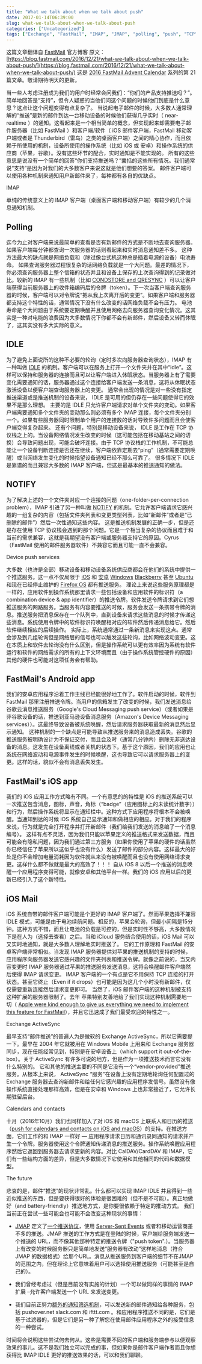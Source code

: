 ```yaml
---
title: "What we talk about when we talk about push"
date: 2017-01-14T06:39:00
slug: what-we-talk-about-when-we-talk-about-push
categories: ["Uncategorized"]
tags: ["Exchange", "FastMail", "IMAP", "JMAP", "polling", "push", "TCP", "token"]
---
```


这篇文章翻译自 [FastMail](https://www.fastmail.com/?STKI=16759801) 官方博客
原文：[https://blog.fastmail.com/2016/12/21/what-we-talk-about-when-we-talk-about-push/](https://blog.fastmail.com/2016/12/21/what-we-talk-about-when-we-talk-about-push/)
这是 [2016 FastMail Advent Calendar](https://blog.fastmail.com/2016/12/01/fastmail-advent-2016/) 系列的第 21 篇文章。敬请期待明天的更新。

当一些人考虑注册成为我们的用户时经常会问我们：“你们的产品支持推送吗？”。简单地回答是“支持”，但令人疑惑的当他们问这个问题的时候他们到底是什么意思？这点让这个问题变得有点复杂了。
当说起电子邮件的时候，大多数人通常理解的“推送”是新的邮件到达一台移动设备的时候他们获得几乎实时（ near-realtime ）的通知。这看起来是一个相当简单的概念，但实现起来却需要电子邮件服务器（比如 FastMail ）和客户端/软件（ iOS 邮件客户端，FastMail 移动客户端或者是 Thunderbird（雷鸟）之类的桌面客户端）之间的精心协作，而且依赖于所使用的机制，设备所使用的操作系统（比如 iOS 或 安卓）和操作系统的供应商（苹果，谷歌）。没有这些环节的配合，实时通知是不能实现的。
所有的这些意思是说没有一个简单的回答“你们支持推送吗？”囊括的这些所有情况。我们通常说“支持”是因为对我们的大多数客户来说这就是他们想要的答案。
邮件客户端可以使用各种机制来通知用户新邮件来了，每种都有各自的优缺点。

IMAP

单纯的传统意义上的 IMAP 客户端（桌面客户端和移动客户端）有较少的几个消息通知机制。

## Polling

迄今为止对客户端来说最简单的查看是否有新邮件的方式是不断地去查询服务器。如果客户端每分钟都查询一次服务器的话则看起来和实时消息通知差不多。
这种方法最大的缺点就是网络负载和（除过像台式机这种总是插着电源的设备）电池寿命。
如果查询服务器过程很复杂的话网络负载就是一个大问题。最差的情况下，你必须查询服务器上整个信箱的状态并且和设备上保存的上次查询得到的记录做对比。较新的 IMAP 有一些机制（比如 [CONDSTORE and QRESYNC](https://tools.ietf.org/html/rfc7162) ）可以让客户端获得当前服务器上的收件箱编码后的令牌（token）。下一次当客户端查询服务器的时候，客户端可以对令牌说“把从我上次离开后的变更”。如果客户端和服务器都支持这个特性的话，通常情况下没有什么改变的话网络负载不会有压力。
电池寿命是个大问题由于系统要定期唤醒并且使用网络去向服务器查询变化情况。这其实是一种对电能的浪费因为大多数情况下你都不会有新邮件，然后设备又转而休眠了，这其实没有多大实际的意义。

## IDLE

为了避免上面说所的这种不必要的轮询（定时多次向服务器查询状态），IMAP 有一种叫做 [IDLE](https://tools.ietf.org/html/rfc2177) 的机制。客户端可以在服务上打开一个文件夹并在其中“idle”。这样可以保持和服务器的连接而且可以让客户端进入休眠状态。当服务器上有了需要变化需要通知的话，服务器通过这个连接给客户端发送一条消息，这将从休眠状态激活设备以便客户端查询服务器上的变更。
通常会出现的情况是对一些没有指定推送渠道或是推送机制的设备来说， IDLE 是可用的但仍存在一些问题使得它的效果不是那么理想。
主要的是 IDLE 只允许客户端请求对单个文件夹的变动。如果客户端需要通知多个文件夹的变动那么则必须有多个 IMAP 连接，每个文件夹分别一个。如果有些服务器同时限制单个用户的连接数的话对导致许多问题而且会使客户端变得复杂起来。
还有个问题，特别是移动设备来说， IDLE 是工作在 TCP 协议栈之上的。当设备网络情况发生改变的时候（这可能包括在移动基站之间的切换）会导致问题出现，可能会破坏连接。由于 TCP 协议栈的工作机制，不可能总能让一个设备判断连接是否还在继续，客户端依靠定期去“ping”（通常需要定期唤醒）或当网络发生变化的时候指望设备通知已经不那么可靠了。
很多情况下 IDLE 是靠谱的而且兼容大多数的 IMAP 客户端，但这是最基本的推送通知的做法。

## NOTIFY

为了解决上述的一个文件夹对应一个连接的问题（one-folder-per-connection problem），IMAP 引进了另一种叫做 [NOTIFY](https://tools.ietf.org/html/rfc5465) 的机制。它允许客户端请求它感兴趣的一组复杂的内容（包括文件夹列表和变更类型列表，比如“新邮件”或者是“已删除的邮件”）然后一次性通知这些内容。
这是推送机制发展的正确一步，但是还是存在使用 TCP 协议栈会遇到的那个问题。它是一个相当复杂的协议而且难于和当前的需求兼容，这就是我期望没有客户端或服务器支持它的原因。Cyrus（FastMail 使用的邮件服务器软件）不兼容它而且可能一直不会兼容。

Device push services

大多数（也许是全部）移动设备和移动设备系统供应商都会在他们的系统中提供一个推送服务。这一点不仅局限于 [iOS](https://developer.apple.com/go/?id=push-notifications) 和 [安卓](https://firebase.google.com/docs/cloud-messaging/) [Windows](https://msdn.microsoft.com/en-us/windows/uwp/controls-and-patterns/tiles-and-notifications-windows-push-notification-services--wns--overview) [Blackberry](http://developer.blackberry.com/services/push/) 甚至 [Ubuntu](https://developer.ubuntu.com/en/phone/platform/guides/push-notifications-client-guide/) 和现在已经停止维护的 [Firefox OS](https://developer.mozilla.org/en-US/docs/Archive/Firefox_OS/API/Simple_Push_API) 都有推送服务。
理论上来说这些服务原理都是一样的，应用软件到操作系统那里请求一些包括设备和应用软件的标识符（a combination device & app identifier）的推送令牌。软件发送令牌请求到它们想推送服务的网路服务。当服务有内容要推送的时候，服务会发送一条携带令牌的消息。推送服务把消息保存在一个队列中，直到设备来请求这些消息的时候才传递这些消息。系统使用令牌中的软件标识符唤醒相对应的软件然后传递消息给它。然后软件继续相应的后续操作。
实际上，系统通常通过一条新消息来实现这点。通常会涉及到几组轮询但是网络层的信号也可以触发这些轮询，比如网络波动变更。这在本质上和软件去轮询没有什么区别，但是操作系统可以更有效率因为系统有软件运行和软件的网络需求的所有的上下文环境而且（由于操作系统管控硬件的原因）其他的硬件也可能对这项任务会有帮助。

## FastMail's Android app

我们的安卓应用程序沿着工作主线已经能很好地工作了。软件启动的时候，软件到 FastMail 那里注册推送令牌。当用户的信箱发生了改变的时候，我们发送消息给谷歌云消息推送服务（Google's Cloud Messaging push service）（或者如果是非谷歌设备的话，推送到亚马逊设备消息服务（Amazon's Device Messaging services））。这最终导致设备被系统唤醒，然后请求服务器获取最新的消息然后显示通知。
这种机制的一个缺点是可能导致从推送服务来的消息造成丢失。谷歌的推送服务被明确设计为不保证交付，而且会及时（通常几分钟内）删除无非送达设备的消息。这发生在设备离线或者关机的状态下。基于这个原因，我们的应用也让系统在网络波动和电源事件发生的时候唤醒，这也导致它可以请求服务器上的变更。这样的话，貌似不会有消息丢失发生。

## FastMail's iOS app

我们的 iOS 应用工作方式略有不同。一个有意思的的特性是 iOS 的推送系统可以一次推送包含消息，图标，声音，角标（“badge”（应用图标上的未读统计数字））和行为，然后操作系统将显示在通知栏中。这种方式下应用程序将根本不会被唤醒。当通知到达的时候 iOS 系统自己显示通知和做相应的相应。对于我们的程序来说，行为就是完全打开程序并打开新邮件（我们给我们发送的消息编了一个消息编号）。
这样有点不灵活，因为我们只能以苹果定义的推送格式来发送数据，而且可能会有隐私问题，因为我们通过第三方服务（如果你使用了苹果的硬件的话虽然你已经信任了苹果所以这似乎也没有什么）发送了邮件的部分内容。这样最大的好处是你不会增加电量消耗因为软件就从来没有被唤醒而且也没有使用网络请求变更。这样什么都不做就是最大的高效了！！！
自从 iOS 8 以后一个推送的消息唤醒一个应用程序变得可能，就像安卓和其他平台一样。我们的 iOS 应用以后的更新已经引入了这个新特性。

## iOS Mail

iOS 系统自带的邮件客户端可能是个更好的 IMAP 客户端了。然而苹果选择不兼容 IDLE 模式，可能是由于电池续航问题。相反的，苹果会轮询，但最小间隔是15分钟。这种方式不错，而且让电池的负载是可控的，但是实时性不够高，大多数情况下是在人为（选择去查看）之后。当和 iCloud 服务结合使用的话，iOS Mail 可以又实时地通知，就是大多数人理解地实时推送了。
它的工作原理和 FastMail 的安卓客户端非常相似。当发现 IMAP 服务器提供对苹果的推送机制的支持的时候，应用程序向服务器发送它感兴趣的文件夹列表和推送令牌。就像之前说的，当又内容变更时 IMAP 服务器通过苹果的推送服务发送消息，这将会唤醒邮件客户端然后使得 IMAP 请求变更。
IMAP 客户端的一个有点是它不用保持 TCP 连接的打开状态。甚至它终止（Even if it drops）也可能是因为这几个小时没有新邮件，仅仅需要重新连接然后请求变更即可。
当然了，iOS 邮件客户端的这种机制被支持这种扩展的服务器限制了。去年 苹果特别友善地给了我们实现这种机制需要地一切（ [Apple were kind enough to give us everything we need to implement this feature for FastMail](https://blog.fastmail.com/2015/07/17/push-email-now-available-in-ios-mail/)），并且它迅速成了我们最受欢迎的特性之一。

Exchange ActiveSync

最早支持“邮件推送”的普遍人为是微软的 Exchange ActiveSync，所以它需要提一下。最早在 2004 年它就被用在 Windows Mobile 上用来和 Exchange 服务器同步，现在任能经常见到，特别是在安卓设备上（which support it out-of-the-box）。关于 ActiveSync 有许多可说的地方，但是作为一项推送技术而言它没有什么特别的。
它和其他的推送主要的不同是它没有一个“vendor-provided”推送服务。从根本上来说， ActiveSync “服务”在设备上没有定期地轮询任何配置过的 Exchange 服务器去查询新邮件和给任何它感兴趣的应用程序发信号。虽然没有像操作系统直接处理那样高效，但是在安卓和 Windows 上也非常接近了，它允许长期驻留后台。

Calendars and contacts

十月（2016年10月）我们也同样加入了对 iOS 和 macOS 上联系人和日历的推送（[push for calendars and contacts on iOS and macOS](https://blog.fastmail.com/2016/10/10/push-sync-for-contacts-calendars-now-available-on-ios/)）的支持。在推送方面，它们工作的和 IMAP 一样好 &#8212; 应用程序请求日历和通讯录同通知的请求并产生一个令牌。服务器使用这个令牌通知传递消息的推送服务。操作系统唤醒应用程序然后它返回到服务器去请求更新的内容。对比 CalDAV/CardDAV 和 IMAP，它们有一些结构方面的差异，但是大多数情况下它使用和其他相同的代码和数据模型。

The future

悲哀的是，邮件“推送”的现状非常乱。什么都可以实现 IMAP IDLE 并且得到一些近似推送的东西，但是要获得很好的体验是很困难的（但不是不可能）。真正地做好（and battery-friendly）推送地方式，是你要很依赖于特定的推动方式。
我们当前正在尝试一些可能会也可能不会改变这种现状的事情：

- [JMAP](https://jmap.io/) 定义了[一个推送协议](http://jmap.io/spec-core.html#push)，使用 [Server-Sent Events](https://developer.mozilla.org/en-US/docs/Web/API/Server-sent_events/Using_server-sent_events) 或者和移动运营商差不多的推送。JMAP 推送的工作方式是在登陆的时候，客户端给服务端发送一个推送的 URL，而不像其他那种特定的推送令牌（"push token".）。当服务器上有改变的时候服务器只是简单地发送“服务器有改动”这样地消息（符合 JMAP 的数据格式）给那个URL。消息从推送服务到客户端的细节不在JMAP的范围之内，但在理论上它意味着用户可以选择使用推送服务（可能甚至是自己的）。

- 我们曾经考虑过（但是目前没有实施的计划）一个可以做同样的事情的 IMAP 扩展 –允许客户端发送一个 URL 来发送变更。

- 我们目前正努力[额外的通知筛选机制](https://www.fastmail.com/help/technical/sieve-notify.html)，可以发送新的邮件通知给各种服务，包括 pushover.net slack.com 和 ifttt.com 。和应用程序推送不同的是，它们是基于过滤器的，但是它们是另一种了解您在使用邮件应用程序之外的接受信息的一种尝试。

时间将会说明这些尝试何去何从。这些是需要不同的客户端和服务端参与以便观察效果的事儿。这不是我们独立可以完成的事，但如果你是邮件客户端作者而且你想获得比 IMAP IDLE 更好的推送效果的话，可以和我们聊聊。